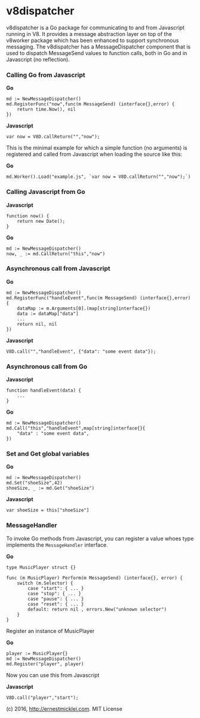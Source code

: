 # v8dispatcher

v8dispatcher is a Go package for communicating to and from Javascript running in V8.
It provides a message abstraction layer on top of the v8worker package which has been enhanced to support synchronous messaging.
The v8dispatcher has a MessageDispatcher component that is used to dispatch MessageSend values to function calls, both in Go and in Javascript (no reflection).

### Calling Go from Javascript

__Go__

	md := NewMessageDispatcher()
	md.RegisterFunc("now",func(m MessageSend) (interface{},error) {
		return time.Now(), nil	
	})
	
__Javascript__

	var now = V8D.callReturn("","now");		
	
This is the minimal example for which a simple function (no arguments) is registered and called from Javascript when loading the source like this:

__Go__	
	
	md.Worker().Load("example.js", `var now = V8D.callReturn("","now");`)


### Calling Javascript from Go

__Javascript__

	function now() {
		return new Date();
	}
	
__Go__

	md := NewMessageDispatcher()
	now, _ := md.CallReturn("this","now")
	
	
### Asynchronous call from Javascript

__Go__

	md := NewMessageDispatcher()
	md.RegisterFunc("handleEvent",func(m MessageSend) (interface{},error) {
		dataMap := m.Arguments[0].(map[string]interface{})
		data := dataMap["data"]
		...
		return nil, nil	
	})

__Javascript__

	V8D.call("","handleEvent", {"data": "some event data"});
	
### Asynchronous call from Go

__Javascript__

	function handleEvent(data) {
		...
	}

__Go__

	md := NewMessageDispatcher()
	md.Call("this","handleEvent",map[string]interface{}{
		"data" : "some event data",
	})
	
### Set and Get global variables

__Go__
		
	md := NewMessageDispatcher()
	md.Set("shoeSize",42)
	shoeSize, _ := md.Get("shoeSize")
	
__Javascript__

	var shoeSize = this["shoeSize"]	
	
### MessageHandler

To invoke Go methods from Javascript, you can register a value whoes type implements the `MessageHandler` interface.

__Go__

	type MusicPlayer struct {}
	
	func (m MusicPlayer) Perform(m MessageSend) (interface{}, error) {
		switch (m.Selector) {
			case "start": { ... }
			case "stop": { ... }
			case "pause": { ... }
			case "reset": { ... }
			default: return nil , errors.New("unknown selector")
		}
	}

Register an instance of MusicPlayer

__Go__

	player := MusicPlayer{}
	md := NewMessageDispatcher()
	md.Register("player", player)

Now you can use this from Javascript

__Javascript__

	V8D.call("player","start");
	
	
(c) 2016, http://ernestmicklei.com. MIT License	